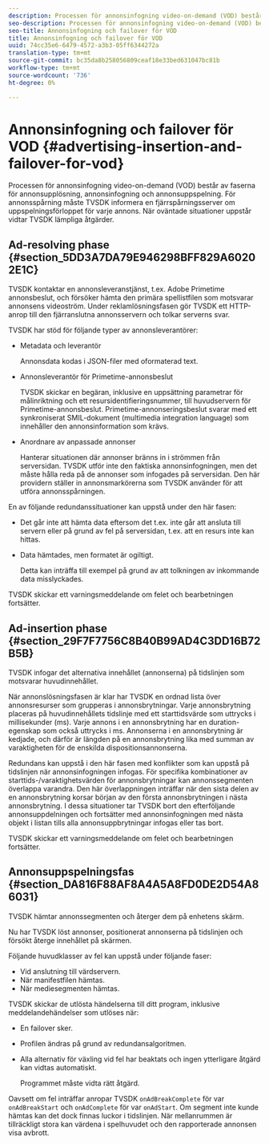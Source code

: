 ```yaml
---
description: Processen för annonsinfogning video-on-demand (VOD) består av faserna för annonsupplösning, annonsinfogning och annonsuppspelning. För annonsspårning måste TVSDK informera en fjärrspårningsserver om uppspelningsförloppet för varje annons. När oväntade situationer uppstår vidtar TVSDK lämpliga åtgärder.
seo-description: Processen för annonsinfogning video-on-demand (VOD) består av faserna för annonsupplösning, annonsinfogning och annonsuppspelning. För annonsspårning måste TVSDK informera en fjärrspårningsserver om uppspelningsförloppet för varje annons. När oväntade situationer uppstår vidtar TVSDK lämpliga åtgärder.
seo-title: Annonsinfogning och failover för VOD
title: Annonsinfogning och failover för VOD
uuid: 74cc35e6-6479-4572-a3b3-05ff6344272a
translation-type: tm+mt
source-git-commit: bc35da8b258056809ceaf18e33bed631047bc81b
workflow-type: tm+mt
source-wordcount: '736'
ht-degree: 0%

---
```



# Annonsinfogning och failover för VOD {#advertising-insertion-and-failover-for-vod}

Processen för annonsinfogning video-on-demand (VOD) består av faserna för annonsupplösning, annonsinfogning och annonsuppspelning. För annonsspårning måste TVSDK informera en fjärrspårningsserver om uppspelningsförloppet för varje annons. När oväntade situationer uppstår vidtar TVSDK lämpliga åtgärder.

## Ad-resolving phase {#section_5DD3A7DA79E946298BFF829A60202E1C}

TVSDK kontaktar en annonsleveranstjänst, t.ex. Adobe Primetime annonsbeslut, och försöker hämta den primära spellistfilen som motsvarar annonsens videoström. Under reklamlösningsfasen gör TVSDK ett HTTP-anrop till den fjärranslutna annonsservern och tolkar serverns svar.

TVSDK har stöd för följande typer av annonsleverantörer:

* Metadata och leverantör

   Annonsdata kodas i JSON-filer med oformaterad text.
* Annonsleverantör för Primetime-annonsbeslut

   TVSDK skickar en begäran, inklusive en uppsättning parametrar för målinriktning och ett resursidentifieringsnummer, till huvudservern för Primetime-annonsbeslut. Primetime-annonseringsbeslut svarar med ett synkroniserat SMIL-dokument (multimedia integration language) som innehåller den annonsinformation som krävs.
* Anordnare av anpassade annonser

   Hanterar situationen där annonser bränns in i strömmen från serversidan. TVSDK utför inte den faktiska annonsinfogningen, men det måste hålla reda på de annonser som infogades på serversidan. Den här providern ställer in annonsmarkörerna som TVSDK använder för att utföra annonsspårningen.

En av följande redundanssituationer kan uppstå under den här fasen:

* Det går inte att hämta data eftersom det t.ex. inte går att ansluta till servern eller på grund av fel på serversidan, t.ex. att en resurs inte kan hittas.
* Data hämtades, men formatet är ogiltigt.

   Detta kan inträffa till exempel på grund av att tolkningen av inkommande data misslyckades.

TVSDK skickar ett varningsmeddelande om felet och bearbetningen fortsätter.

## Ad-insertion phase {#section_29F7F7756C8B40B99AD4C3DD16B72B5B}

TVSDK infogar det alternativa innehållet (annonserna) på tidslinjen som motsvarar huvudinnehållet.

När annonslösningsfasen är klar har TVSDK en ordnad lista över annonsresurser som grupperas i annonsbrytningar. Varje annonsbrytning placeras på huvudinnehållets tidslinje med ett starttidsvärde som uttrycks i millisekunder (ms). Varje annons i en annonsbrytning har en duration-egenskap som också uttrycks i ms. Annonserna i en annonsbrytning är kedjade, och därför är längden på en annonsbrytning lika med summan av varaktigheten för de enskilda dispositionsannonserna.

Redundans kan uppstå i den här fasen med konflikter som kan uppstå på tidslinjen när annonsinfogningen infogas. För specifika kombinationer av starttids-/varaktighetsvärden för annonsbrytningar kan annonssegmenten överlappa varandra. Den här överlappningen inträffar när den sista delen av en annonsbrytning korsar början av den första annonsbrytningen i nästa annonsbrytning. I dessa situationer tar TVSDK bort den efterföljande annonsuppdelningen och fortsätter med annonsinfogningen med nästa objekt i listan tills alla annonsuppbrytningar infogas eller tas bort.

TVSDK skickar ett varningsmeddelande om felet och bearbetningen fortsätter.

## Annonsuppspelningsfas {#section_DA816F88AF8A4A5A8FD0DE2D54A86031}

TVSDK hämtar annonssegmenten och återger dem på enhetens skärm.

Nu har TVSDK löst annonser, positionerat annonserna på tidslinjen och försökt återge innehållet på skärmen.

Följande huvudklasser av fel kan uppstå under följande faser:

* Vid anslutning till värdservern.
* När manifestfilen hämtas.
* När mediesegmenten hämtas.

TVSDK skickar de utlösta händelserna till ditt program, inklusive meddelandehändelser som utlöses när:

* En failover sker.
* Profilen ändras på grund av redundansalgoritmen.
* Alla alternativ för växling vid fel har beaktats och ingen ytterligare åtgärd kan vidtas automatiskt.

   Programmet måste vidta rätt åtgärd.

Oavsett om fel inträffar anropar TVSDK `onAdBreakComplete` för var `onAdBreakStart` och `onAdComplete` för var `onAdStart`. Om segment inte kunde hämtas kan det dock finnas luckor i tidslinjen. När mellanrummen är tillräckligt stora kan värdena i spelhuvudet och den rapporterade annonsen visa avbrott.